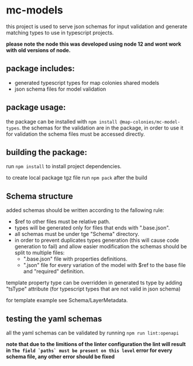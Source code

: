 # mc-models

this project is used to serve json schemas for input validation and generate matching types to use in typescript projects.

**please note the node this was developed using node 12 and wont work with old versions of node.**

## package includes:

- generated typescript types for map colonies shared models
- json schema files for model validation

## package usage:

the package can be installed with `npm install @map-colonies/mc-model-types`.
the schemas for the validation are in the package, in order to use it for validation the schema files must be accessed directly.

## building the package:

run `npm install` to install project dependencies.

to create local package tgz file run `npm pack` after the build

## Schema structure

added schemas should be written according to the fallowing rule:

- \$ref to other files must be relative path.
- types will be generated only for files that ends with ".base.json".
- all schemas must be under tge "Schema" directory.
- in order to prevent duplicates types generation (this will cause code generation to fail) and allow easier modification the schemas should be split to multiple files:
  - ".base.json" file with properties definitions.
  - ".json" file for every variation of the model with \$ref to the base file and "required" definition.

template property type can be overridden in generated ts type by adding "tsType" attribute (for typescript types that are not valid in json schema)

for template example see Schema/LayerMetadata.

## testing the yaml schemas
all the yaml schemas can be validated by running ```npm run lint:openapi```

**note that due to the limitions of the linter configuration the lint will result in ```The field `paths` must be present on this level``` error for every schema file, any other error should be fixed**
